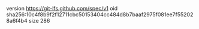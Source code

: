 version https://git-lfs.github.com/spec/v1
oid sha256:10c4f8b9f2f12711cbc50153404cc484d8b7baaf2975f081ee7f552028a6f4b4
size 286
